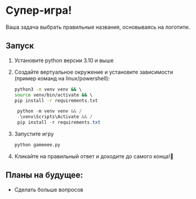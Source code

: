 # Супер-игра!

Ваша задача выбрать правильные названия, основываясь на логотипе.

## Запуск

1. Установите python версии 3.10 и выше
2. Создайте вертуальное окружение и установите зависимости (пример команд на linux/powershell):
    
    ```bash
    python3 -m venv venv && \ 
    source venv/bin/activate && \ 
    pip install -r requirements.txt
    ```
   ```powershell
    python -m venv venv && /
    .\venv\Scripts\Activate && /
    pip install -r requirements.txt
    ```
3. Запустите игру
    
    ```bash
    python gameeee.py
    ```
4.  Кликайте на правильный ответ и доходите до самого конца!🎊

## Планы на будущее:

 - Сделать больше вопросов
